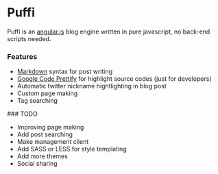 Puffi
=====

Puffi is an [angular.js](https://angularjs.org/) blog engine written in pure javascript, no back-end scripts needed.

### Features

* [Markdown](http://daringfireball.net/projects/markdown/syntax) syntax for post writing
* [Google Code Prettify](https://code.google.com/p/google-code-prettify/) for highlight source codes (just for developers)
* Automatic twitter nickname hightlighting in blog post
* Custom page making
* Tag searching

### TODO

* Improving page making
* Add post searching
* Make management client
* Add SASS or LESS for style templating
* Add more themes
* Social sharing